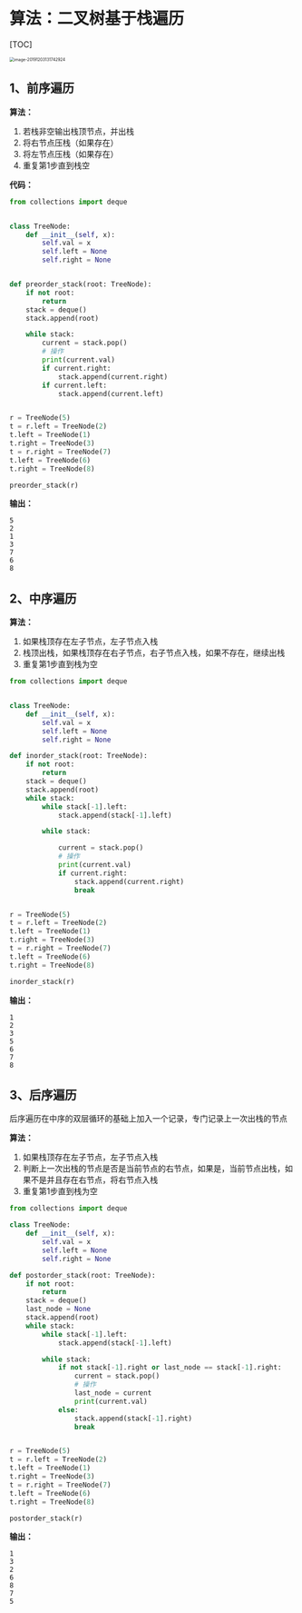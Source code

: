 # 算法：二叉树基于栈遍历

[TOC]



<img src="http://markdown-images-1251766755.cos.ap-beijing.myqcloud.com/notebook/2019-12-03-051746.png" alt="image-20191203131742924" style="zoom:50%;" />

## 1、前序遍历

**算法：**

1.  若栈非空输出栈顶节点，并出栈
2.  将右节点压栈（如果存在）
3.  将左节点压栈（如果存在）
4.  重复第1步直到栈空

**代码：**

```python
from collections import deque


class TreeNode:
    def __init__(self, x):
        self.val = x
        self.left = None
        self.right = None


def preorder_stack(root: TreeNode):
    if not root:
        return
    stack = deque()
    stack.append(root)

    while stack:
        current = stack.pop()
        # 操作
        print(current.val)
        if current.right:
            stack.append(current.right)
        if current.left:
            stack.append(current.left)


r = TreeNode(5)
t = r.left = TreeNode(2)
t.left = TreeNode(1)
t.right = TreeNode(3)
t = r.right = TreeNode(7)
t.left = TreeNode(6)
t.right = TreeNode(8)

preorder_stack(r)

```

**输出：**

```
5
2
1
3
7
6
8
```



## 2、中序遍历

**算法：**

1.  如果栈顶存在左子节点，左子节点入栈
2.  栈顶出栈，如果栈顶存在右子节点，右子节点入栈，如果不存在，继续出栈
3.  重复第1步直到栈为空

```python
from collections import deque


class TreeNode:
    def __init__(self, x):
        self.val = x
        self.left = None
        self.right = None

def inorder_stack(root: TreeNode):
    if not root:
        return
    stack = deque()
    stack.append(root)
    while stack:
        while stack[-1].left:
            stack.append(stack[-1].left)

        while stack:

            current = stack.pop()
            # 操作
            print(current.val)
            if current.right:
                stack.append(current.right)
                break


r = TreeNode(5)
t = r.left = TreeNode(2)
t.left = TreeNode(1)
t.right = TreeNode(3)
t = r.right = TreeNode(7)
t.left = TreeNode(6)
t.right = TreeNode(8)

inorder_stack(r)

```

**输出：**

```
1
2
3
5
6
7
8
```



## 3、后序遍历

后序遍历在中序的双层循环的基础上加入一个记录，专门记录上一次出栈的节点

**算法：**

1.  如果栈顶存在左子节点，左子节点入栈
2.  判断上一次出栈的节点是否是当前节点的右节点，如果是，当前节点出栈，如果不是并且存在右节点，将右节点入栈
3.  重复第1步直到栈为空

```python
from collections import deque

class TreeNode:
    def __init__(self, x):
        self.val = x
        self.left = None
        self.right = None

def postorder_stack(root: TreeNode):
    if not root:
        return
    stack = deque()
    last_node = None
    stack.append(root)
    while stack:
        while stack[-1].left:
            stack.append(stack[-1].left)

        while stack:
            if not stack[-1].right or last_node == stack[-1].right:
                current = stack.pop()
                # 操作
                last_node = current
                print(current.val)
            else:
                stack.append(stack[-1].right)
                break


r = TreeNode(5)
t = r.left = TreeNode(2)
t.left = TreeNode(1)
t.right = TreeNode(3)
t = r.right = TreeNode(7)
t.left = TreeNode(6)
t.right = TreeNode(8)

postorder_stack(r)

```

**输出：**

```
1
3
2
6
8
7
5
```



